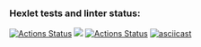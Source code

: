 ### Hexlet tests and linter status:
[![Actions Status](https://github.com/Shublon/frontend-project-lvl1/workflows/hexlet-check/badge.svg)](https://github.com/Shublon/frontend-project-lvl1/actions)
<a href="https://codeclimate.com/github/codeclimate/codeclimate/maintainability"><img src="https://api.codeclimate.com/v1/badges/a99a88d28ad37a79dbf6/maintainability" /></a>
[![Actions Status](https://github.com/Shublon/frontend-project-lvl1/workflows/run_eslint/badge.svg)](https://github.com/Shublon/frontend-project-lvl1/actions)
[![asciicast](https://asciinema.org/a/gwqMiovai9YC70SXayYjoHlLE.svg)](https://asciinema.org/a/gwqMiovai9YC70SXayYjoHlLE)
